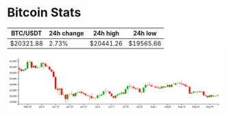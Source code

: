 # Bitcoin Stats

BTC/USDT|24h change|24h high|24h low|
|---|---|---|---|
|$20321.88|2.73%|$20441.26|$19565.66|

<img src="./chart.svg">

